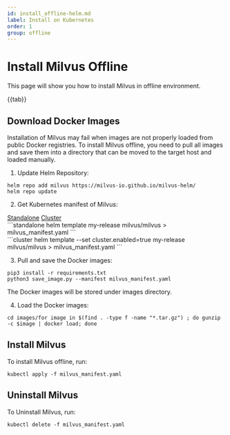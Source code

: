 ```yaml
---
id: install_offline-helm.md
label: Install on Kubernetes
order: 1
group: offline
---
```

# Install Milvus Offline

This page will show you how to install Milvus in offline environment.

{{tab}}

## Download Docker Images

Installation of Milvus may fail when images are not properly loaded from public Docker registries. To install Milvus offline, you need to pull all images and save them into a directory that can be moved to the target host and loaded manually.

1. Update Helm Repository:

```
helm repo add milvus https://milvus-io.github.io/milvus-helm/
helm repo update
```

2. Get Kubernetes manifest of Milvus:

<div class="multipleCode">
  <a href="?standalone">Standalone</a>
  <a href="?cluster">Cluster</a>
</div>
		<div class="multipleCode-standalone" markdown="block">
```standalone
helm template my-release milvus/milvus > milvus_manifest.yaml
```
		</div>
		<div class="multipleCode-cluster" markdown="block">
```cluster
helm template --set cluster.enabled=true my-release milvus/milvus > milvus_manifest.yaml
```
		</div>

3. Pull and save the Docker images:

```
pip3 install -r requirements.txt
python3 save_image.py --manifest milvus_manifest.yaml
```

<div class="alert note">
The Docker images will be stored under images directory.
</div>

4. Load the Docker images:

```
cd images/for image in $(find . -type f -name "*.tar.gz") ; do gunzip -c $image | docker load; done
```

## Install Milvus

To install Milvus offline, run:

```
kubectl apply -f milvus_manifest.yaml
```

## Uninstall Milvus

To Uninstall Milvus, run:

```
kubectl delete -f milvus_manifest.yaml
```

